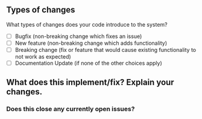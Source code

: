 ## Types of changes

What types of changes does your code introduce to the system?
<!-- Choose one or more by placing an "x" in the brackets -->

- [ ] Bugfix (non-breaking change which fixes an issue)
- [ ] New feature (non-breaking change which adds functionality)
- [ ] Breaking change (fix or feature that would cause existing functionality to not work as expected)
- [ ] Documentation Update (if none of the other choices apply)

## What does this implement/fix? Explain your changes.
<!-- Provide a short description of the changes made -->

### Does this close any currently open issues?
<!-- If it fixes a bug or resolves a feature request, be sure to link to that issue here. If it’s long, please paste to https://gist.github.com/ and insert the link here. -->
